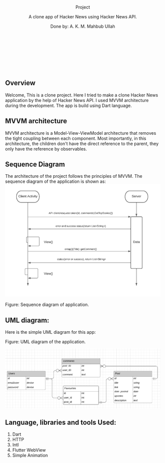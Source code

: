 










<p align="center">
Project 
<p align="center">
A clone app of Hacker News using Hacker News API. 
<p align="center">
Done by: A. K. M. Mahbub Ullah 
</p>
</br> </br></br> </br></br> </br></br>


## Overview

Welcome,
This is a clone project. Here I tried to make a clone Hacker News application by the help of Hacker News API. I used MVVM architecture during the development. The app is build using Dart language.

## MVVM architecture

MVVM architecture is a Model-View-ViewModel architecture that removes the tight coupling between each component. Most importantly, in this architecture, the children don't have the direct reference to the parent, they only have the reference by observables. 

## Sequence Diagram

The architecture of the project follows the principles of MVVM. The sequence diagram of the application is shown as:
![](images/Capture1.PNG)



Figure: Sequence diagram of application.



## UML diagram: 

Here is the simple UML diagram for this app:


Figure: UML diagram of the application.

![](images/Capture.PNG)

## Language, libraries and tools Used:

1. Dart
2. HTTP
3. Intl
4. Flutter WebView
5. Simple Animation





















